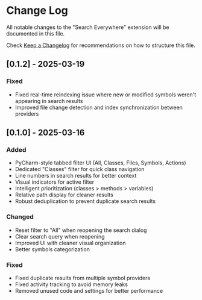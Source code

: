 # Change Log

All notable changes to the "Search Everywhere" extension will be documented in this file.

Check [Keep a Changelog](http://keepachangelog.com/) for recommendations on how to structure this file.

## [0.1.2] - 2025-03-19

### Fixed
- Fixed real-time reindexing issue where new or modified symbols weren't appearing in search results
- Improved file change detection and index synchronization between providers

## [0.1.0] - 2025-03-16

### Added
- PyCharm-style tabbed filter UI (All, Classes, Files, Symbols, Actions)
- Dedicated "Classes" filter for quick class navigation
- Line numbers in search results for better context
- Visual indicators for active filter
- Intelligent prioritization (classes > methods > variables)
- Relative path display for cleaner results
- Robust deduplication to prevent duplicate search results

### Changed
- Reset filter to "All" when reopening the search dialog
- Clear search query when reopening
- Improved UI with cleaner visual organization
- Better symbols categorization

### Fixed
- Fixed duplicate results from multiple symbol providers
- Fixed activity tracking to avoid memory leaks
- Removed unused code and settings for better performance